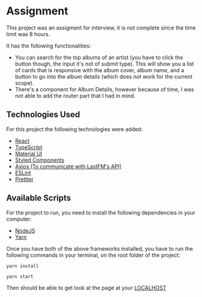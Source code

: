 # Assignment

This project was an assigment for interview, it is not complete since the time limit was 8 hours.

It has the following functionalities:

* You can search for the top albums of an artist (you have to click the button though, the input it's not of submit type). 
This will show you a list of cards that is responsive with the album cover, album name, and a button to go into the album details (which does not work for the current scope). 
* There's a component for Album Details, however because of time, I was not able to add the router part that I had in mind.

## Technologies Used

For this project the following technologies were added:

* [React](https://reactjs.org)
* [TypeScript](https://www.typescriptlang.org)
* [Material UI](https://mui.com)
* [Styled Components](https://styled-components.com)
* [Axios (To communicate with LastFM's API)](https://axios-http.com)
* [ESLint](https://eslint.org)
* [Prettier](https://prettier.io)

## Available Scripts

For the project to run, you need to install the following dependencies in your computer:

* [NodeJS](https://nodejs.org/en/)
* [Yarn](https://yarnpkg.com)

Once you have both of the above frameworks installed, you have to run the following commands in your terminal, on the root folder of the project:

```shell
yarn install
```


```shell
yarn start
```

Then should be able to get look at the page at your [LOCALHOST](http://localhost:3000)
